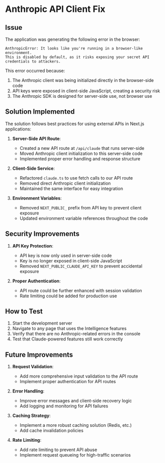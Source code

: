 # Anthropic API Client Fix

## Issue

The application was generating the following error in the browser:

```
AnthropicError: It looks like you're running in a browser-like environment.
This is disabled by default, as it risks exposing your secret API credentials to attackers.
```

This error occurred because:
1. The Anthropic client was being initialized directly in the browser-side code
2. API keys were exposed in client-side JavaScript, creating a security risk
3. The Anthropic SDK is designed for server-side use, not browser use

## Solution Implemented

The solution follows best practices for using external APIs in Next.js applications:

1. **Server-Side API Route**:
   - Created a new API route at `/api/claude` that runs server-side
   - Moved Anthropic client initialization to this server-side code
   - Implemented proper error handling and response structure

2. **Client-Side Service**:
   - Refactored `claude.ts` to use fetch calls to our API route
   - Removed direct Anthropic client initialization
   - Maintained the same interface for easy integration

3. **Environment Variables**:
   - Removed `NEXT_PUBLIC_` prefix from API key to prevent client exposure
   - Updated environment variable references throughout the code

## Security Improvements

1. **API Key Protection**:
   - API key is now only used in server-side code
   - Key is no longer exposed in client-side JavaScript
   - Removed `NEXT_PUBLIC_CLAUDE_API_KEY` to prevent accidental exposure

2. **Proper Authentication**:
   - API route could be further enhanced with session validation
   - Rate limiting could be added for production use

## How to Test

1. Start the development server
2. Navigate to any page that uses the Intelligence features
3. Verify that there are no Anthropic-related errors in the console
4. Test that Claude-powered features still work correctly

## Future Improvements

1. **Request Validation**:
   - Add more comprehensive input validation to the API route
   - Implement proper authentication for API routes

2. **Error Handling**:
   - Improve error messages and client-side recovery logic
   - Add logging and monitoring for API failures

3. **Caching Strategy**:
   - Implement a more robust caching solution (Redis, etc.)
   - Add cache invalidation policies

4. **Rate Limiting**:
   - Add rate limiting to prevent API abuse
   - Implement request queueing for high-traffic scenarios
